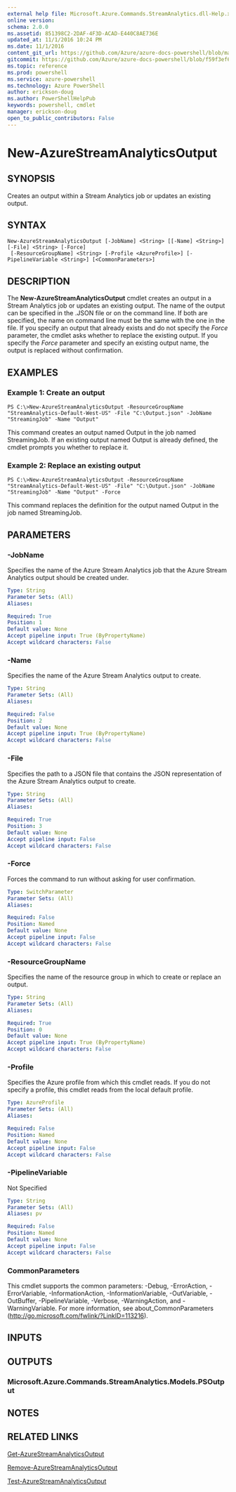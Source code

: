 ```yaml
---
external help file: Microsoft.Azure.Commands.StreamAnalytics.dll-Help.xml
online version: 
schema: 2.0.0
ms.assetid: 851398C2-2DAF-4F3D-ACAD-E440C8AE736E
updated_at: 11/1/2016 10:24 PM
ms.date: 11/1/2016
content_git_url: https://github.com/Azure/azure-docs-powershell/blob/master/azureps-cmdlets-docs/ResourceManager/AzureRM.StreamAnalytics/v0.9.8/New-AzureStreamAnalyticsOutput.md
gitcommit: https://github.com/Azure/azure-docs-powershell/blob/f59f3ef60bc592383812213e69fd77ba950759ed/azureps-cmdlets-docs/ResourceManager/AzureRM.StreamAnalytics/v0.9.8/New-AzureStreamAnalyticsOutput.md
ms.topic: reference
ms.prod: powershell
ms.service: azure-powershell
ms.technology: Azure PowerShell
author: erickson-doug
ms.author: PowerShellHelpPub
keywords: powershell, cmdlet
manager: erickson-doug
open_to_public_contributors: False
---
```


# New-AzureStreamAnalyticsOutput

## SYNOPSIS
Creates an output within a Stream Analytics job or updates an existing output.

## SYNTAX

```
New-AzureStreamAnalyticsOutput [-JobName] <String> [[-Name] <String>] [-File] <String> [-Force]
 [-ResourceGroupName] <String> [-Profile <AzureProfile>] [-PipelineVariable <String>] [<CommonParameters>]
```

## DESCRIPTION
The **New-AzureStreamAnalyticsOutput** cmdlet creates an output in a Stream Analytics job or updates an existing output.
The name of the output can be specified in the .JSON file or on the command line.
If both are specified, the name on command line must be the same with the one in the file.
If you specify an output that already exists and do not specify the *Force* parameter, the cmdlet asks whether to replace the existing output.
If you specify the *Force* parameter and specify an existing output name, the output is replaced without confirmation.

## EXAMPLES

### Example 1: Create an output
```
PS C:\>New-AzureStreamAnalyticsOutput -ResourceGroupName "StreamAnalytics-Default-West-US" -File "C:\Output.json" -JobName "StreamingJob" -Name "Output"
```

This command creates an output named Output in the job named StreamingJob.
If an existing output named Output is already defined, the cmdlet prompts you whether to replace it.

### Example 2: Replace an existing output
```
PS C:\>New-AzureStreamAnalyticsOutput -ResourceGroupName "StreamAnalytics-Default-West-US" -File" "C:\Output.json" -JobName "StreamingJob" -Name "Output" -Force
```

This command replaces the definition for the output named Output in the job named StreamingJob.

## PARAMETERS

### -JobName
Specifies the name of the Azure Stream Analytics job that the Azure Stream Analytics output should be created under.

```yaml
Type: String
Parameter Sets: (All)
Aliases: 

Required: True
Position: 1
Default value: None
Accept pipeline input: True (ByPropertyName)
Accept wildcard characters: False
```

### -Name
Specifies the name of the Azure Stream Analytics output to create.

```yaml
Type: String
Parameter Sets: (All)
Aliases: 

Required: False
Position: 2
Default value: None
Accept pipeline input: True (ByPropertyName)
Accept wildcard characters: False
```

### -File
Specifies the path to a JSON file that contains the JSON representation of the Azure Stream Analytics output to create.

```yaml
Type: String
Parameter Sets: (All)
Aliases: 

Required: True
Position: 3
Default value: None
Accept pipeline input: False
Accept wildcard characters: False
```

### -Force
Forces the command to run without asking for user confirmation.

```yaml
Type: SwitchParameter
Parameter Sets: (All)
Aliases: 

Required: False
Position: Named
Default value: None
Accept pipeline input: False
Accept wildcard characters: False
```

### -ResourceGroupName
Specifies the name of the resource group in which to create or replace an output.

```yaml
Type: String
Parameter Sets: (All)
Aliases: 

Required: True
Position: 0
Default value: None
Accept pipeline input: True (ByPropertyName)
Accept wildcard characters: False
```

### -Profile
Specifies the Azure profile from which this cmdlet reads.
If you do not specify a profile, this cmdlet reads from the local default profile.

```yaml
Type: AzureProfile
Parameter Sets: (All)
Aliases: 

Required: False
Position: Named
Default value: None
Accept pipeline input: False
Accept wildcard characters: False
```

### -PipelineVariable
Not Specified

```yaml
Type: String
Parameter Sets: (All)
Aliases: pv

Required: False
Position: Named
Default value: None
Accept pipeline input: False
Accept wildcard characters: False
```

### CommonParameters
This cmdlet supports the common parameters: -Debug, -ErrorAction, -ErrorVariable, -InformationAction, -InformationVariable, -OutVariable, -OutBuffer, -PipelineVariable, -Verbose, -WarningAction, and -WarningVariable. For more information, see about_CommonParameters (http://go.microsoft.com/fwlink/?LinkID=113216).

## INPUTS

## OUTPUTS

### Microsoft.Azure.Commands.StreamAnalytics.Models.PSOutput

## NOTES

## RELATED LINKS

[Get-AzureStreamAnalyticsOutput](xref:ResourceManager/AzureRM.StreamAnalytics/v0.9.8/Get-AzureStreamAnalyticsOutput.md)

[Remove-AzureStreamAnalyticsOutput](xref:ResourceManager/AzureRM.StreamAnalytics/v0.9.8/Remove-AzureStreamAnalyticsOutput.md)

[Test-AzureStreamAnalyticsOutput](xref:ResourceManager/AzureRM.StreamAnalytics/v0.9.8/Test-AzureStreamAnalyticsOutput.md)


